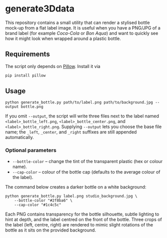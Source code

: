 # generate3Ddata

This repository contains a small utility that can render a stylised bottle
mock-up from a flat label image. It is useful when you have a PNG/JPG of a
brand label (for example *Coca-Cola* or *Bon Aqua*) and want to quickly see how
it might look when wrapped around a plastic bottle.

## Requirements

The script only depends on [Pillow](https://python-pillow.org/). Install it via

```bash
pip install pillow
```

## Usage

```
python generate_bottle.py path/to/label.png path/to/background.jpg --output bottle.png
```

If you omit `--output`, the script will write three files next to the label
named `<label>_bottle_left.png`, `<label>_bottle_center.png`, and
`<label>_bottle_right.png`. Supplying `--output` lets you choose the base file
name; the `_left`, `_center`, and `_right` suffixes are still appended
automatically.

### Optional parameters

* `--bottle-color` – change the tint of the transparent plastic (hex or colour name).
* `--cap-color` – colour of the bottle cap (defaults to the average colour of the label).

The command below creates a darker bottle on a white background:

```
python generate_bottle.py label.png studio_background.jpg \
    --bottle-color "#2f8ba6" \
    --cap-color "#1c4c5c"
```

Each PNG contains transparency for the bottle silhouette, subtle lighting to
hint at depth, and the label centred on the front of the bottle. Three crops of
the label (left, centre, right) are rendered to mimic slight rotations of the
bottle as it sits on the provided background.
